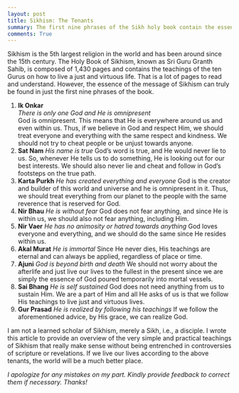 ```yaml
---
layout: post
title: Sikhism: The Tenants
summary: The first nine phrases of the Sikh holy book contain the essence of the message of Sikhism. I have attempted to translate them.
comments: True
---
```

Sikhism is the 5th largest religion in the world and has been around since the 15th century. The Holy Book of Sikhism, known as Sri Guru Granth Sahib, is composed of 1,430 pages and contains the teachings of the ten Gurus on how to live a just and virtuous life. That is a lot of pages to read and understand. However, the essence of the message of Sikhism can truly be found in just the first nine phrases of the book.

1. **Ik Onkar**  
   *There is only one God and He is omnipresent*  
   God is omnipresent. This means that He is everywhere around us and even within us. Thus, if we believe in God and respect Him, we should treat everyone and everything with the same respect and kindness. We should not try to cheat people or be unjust towards anyone.
2. **Sat Nam**
   *His name is true*
   God’s word is true, and He would never lie to us. So, whenever He tells us to do something, He is looking out for our best interests. We should also never lie and cheat and follow in God’s footsteps on the true path.
3. **Karta Purkh**
   *He has created everything and everyone*
   God is the creator and builder of this world and universe and he is omnipresent in it. Thus, we should treat everything from our planet to the people with the same reverence that is reserved for God.
4. **Nir Bhau**
   *He is without fear*
   God does not fear anything, and since He is within us, we should also not fear anything, including Him.
5. **Nir Vaer**
   *He has no animosity or hatred towards anything*
   God loves everyone and everything, and we should do the same since He resides within us.
6. **Akal Murat**
   *He is immortal*
   Since He never dies, His teachings are eternal and can always be applied, regardless of place or time.
7. **Ajuni**
   *God is beyond birth and death*
   We should not worry about the afterlife and just live our lives to the fullest in the present since we are simply the essence of God poured temporarily into mortal vessels.
8. **Sai Bhang**
   *He is self sustained*
   God does not need anything from us to sustain Him. We are a part of Him and all He asks of us is that we follow His teachings to live just and virtuous lives.
9. **Gur Prasad**
   *He is realized by following his teachings*
   If we follow the aforementioned advice, by His grace, we can realize God.

I am not a learned scholar of Sikhism, merely a Sikh, i.e., a disciple. I wrote this article to provide an overview of the very simple and practical teachings of Sikhism that really make sense without being entrenched in controversies of scripture or revelations. If we live our lives according to the above tenants, the world will be a much better place.

*I apologize for any mistakes on my part. Kindly provide feedback to correct them if necessary. Thanks!*
